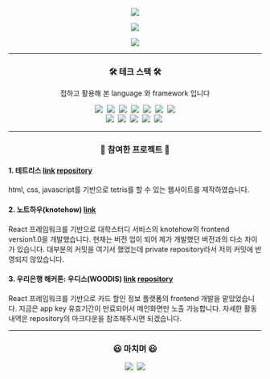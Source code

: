 <p align="center">
  <a href="https://capsule-render.vercel.app"><img src="https://capsule-render.vercel.app/api?type=soft&color=auto&height=150&section=header&text=JUNPYOSEO&fontSize=70&animation=twinkling"/></a>
</p>

<p align="center">
  <a href="https://github-readme-stats.vercel.app"><img src="https://github-readme-stats.vercel.app/api?username=Giventicket"/></a>
</p>


<p align="center">
  <a href="https://www.acmicpc.net/user/jpseo99"><img src="http://mazassumnida.wtf/api/v2/generate_badge?boj=jpseo99"/></a>
</p>

<hr/>

<h3 align="center">🛠 테크 스택 🛠</h3>
<p align="center">접하고 활용해 본 language 와 framework 입니다</p>

<p align="center">
  <img src="https://img.shields.io/badge/Python-3766AB?style=flat-square&logo=Python&logoColor=white"/></a>&nbsp 
  <img src="https://img.shields.io/badge/Java-007396?style=flat-square&logo=Java&logoColor=white"/></a>&nbsp 
  <img src="https://img.shields.io/badge/C++-00599C?style=flat-square&logo=C%2B%2B&logoColor=white"/></a>&nbsp 
  <img src="https://img.shields.io/badge/C-A8B9CC?style=flat-square&logo=C&logoColor=white"/></a>&nbsp 
  <img src="https://img.shields.io/badge/Javascript-ffb13b?style=flat-square&logo=javascript&logoColor=white"/></a>&nbsp 
  <img src="https://img.shields.io/badge/css-1572B6?style=flat-square&logo=css3&logoColor=white"/></a>&nbsp 
  <img src="https://img.shields.io/badge/html5-E5C2B6?style=flat-square&logo=html5&logoColor=white">
  <br>
  <img src="https://img.shields.io/badge/Mysql-E6B91E?style=flat-square&logo=MySql&logoColor=white"/></a>&nbsp 
  <img src="https://img.shields.io/badge/aws-333664?style=flat-square&logo=amazon-aws&logoColor=white"/></a>&nbsp 
  <img src="https://img.shields.io/badge/express-333664?style=flat-square&logo=express&logoColor=white"/></a>&nbsp 
  <img src="https://img.shields.io/badge/react-333664?style=flat-square&logo=react&logoColor=white"/></a>&nbsp 
  <img src="https://img.shields.io/badge/docker-33ee64?style=flat-square&logo=docker&logoColor=white"/></a>&nbsp 
</p>
<hr/>
<h3 align="center">🐯 참여한 프로젝트 🐯</h3>
  <h4 align="">
    1. 테트리스 
    <a href="https://backtotetris.netlify.app/">link</a>
    <a href="https://github.com/Giventicket/Tetris">repository</a>
  </h4>
   <div>html, css, javascript를 기반으로 tetris를 할 수 있는 웹사이트를 제작하였습니다.</div>
   
  <h4 align="">
    2. 노트하우(knotehow) 
    <a href="https://www.knotehow.com/">link</a>
  </h4>
  <div>React 프레임워크를 기반으로 대학스터디 서비스의 knotehow의 frontend version1.0을 개발했습니다. 현재는 버전 업이 되어 제가 개발했던 버전과의 다소 차이가 있습니다. 대부분의 커밋을 여기서 했었는데 private repository라서 저의 커밋에 반영되지 않았습니다. <div>
  
   <h4 align="">
    3. 우리은행 해커톤: 우디스(WOODIS)  
    <a href="https://woodis.netlify.app/">link</a>
    <a href="https://github.com/Giventicket/woodis_frontend">repository</a>
  </h4>
  <div>React 프레임워크를 기반으로 카드 할인 정보 플랫폼의 frontend 개발을 맡았었습니다. 지금은 app key 유효기간이 만료되어서 메인화면만 노출 가능합니다. 자세한 활동 내역은 repository의 마크다운을 참조해주시면 되겠습니다.<div>
</h3>

<hr/>
<h3 align="center">😃 마치며 😃</h3>
<p align="center">
    <a href="https://www.instagram.com/junpyoseo/"><img src="https://img.shields.io/badge/Instagram-E4405F?style=flat-square&logo=Instagram&logoColor=white&link=https://www.instagram.com/woo0_hooo/"/></a>&nbsp
  <a href="https://hits.seeyoufarm.com"><img src="https://hits.seeyoufarm.com/api/count/incr/badge.svg?url=https%3A%2F%2Fgithub.com%2FGiventicket&count_bg=%2379C83D&title_bg=%23555555&icon=&icon_color=%23E7E7E7&title=hits&edge_flat=false"/></a>
</p>
